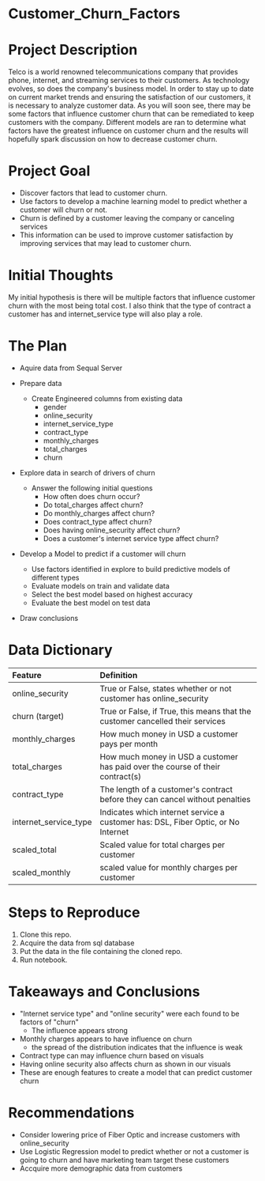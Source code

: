 # Customer_Churn_Factors
 
# Project Description

Telco is a world renowned telecommunications company that provides phone, internet, and streaming services to their customers. As technology evolves, so does the company's business model. In order to stay up to date on current market trends and ensuring the satisfaction of our customers, it is necessary to analyze customer data. As you will soon see, there may be some factors that influence customer churn that can be remediated to keep customers with the company.  Different models are ran to determine what factors have the greatest influence on customer churn and the results will hopefully spark discussion on how to decrease customer churn.

# Project Goal
 
* Discover factors that lead to customer churn.
* Use factors to develop a machine learning model to predict whether a customer will churn or not.
* Churn is defined by a customer leaving the company or canceling services
* This information can be used to improve customer satisfaction by improving services that may lead to customer churn.
 
# Initial Thoughts
 
My initial hypothesis is there will be multiple factors that influence customer churn with the most being total cost. I also think that the type of contract a customer has and internet_service type will also play a role.
 
# The Plan
 
* Aquire data from Sequal Server
 
* Prepare data
   * Create Engineered columns from existing data
       * gender
       * online_security
       * internet_service_type
       * contract_type
       * monthly_charges
       * total_charges
       * churn
 
* Explore data in search of drivers of churn
   * Answer the following initial questions
       * How often does churn occur?
       * Do total_charges affect churn?
       * Do monthly_charges affect churn?
       * Does contract_type affect churn?
       * Does having online_security affect churn?
       * Does a customer's internet service type affect churn?
      
* Develop a Model to predict if a customer will churn
   * Use factors identified in explore to build predictive models of different types
   * Evaluate models on train and validate data
   * Select the best model based on highest accuracy
   * Evaluate the best model on test data
 
* Draw conclusions
 
# Data Dictionary

| Feature | Definition |
|:--------|:-----------|
|online_security| True or False, states whether or not customer has online_security|
|churn (target)| True or False, if True, this means that the customer cancelled their services|
|monthly_charges| How much money in USD a customer pays per month|
|total_charges| How much money in USD a customer has paid over the course of their contract(s)|
|contract_type| The length of a customer's contract before they can cancel without penalties|
|internet_service_type| Indicates which internet service a customer has: DSL, Fiber Optic, or No Internet
|scaled_total| Scaled value for total charges per customer
|scaled_monthly| scaled value for monthly charges per customer

# Steps to Reproduce
1) Clone this repo.
2) Acquire the data from sql database
3) Put the data in the file containing the cloned repo.
4) Run notebook.
 
# Takeaways and Conclusions
* "Internet service type" and "online security" were each found to be factors of "churn"
    * The influence appears strong
* Monthly charges appears to have influence on churn
    * the spread of the distribution indicates that the influence is weak
* Contract type can may influence churn based on visuals
* Having online security also affects churn as shown in our visuals
* These are enough features to create a model that can predict customer churn
 
# Recommendations
* Consider lowering price of Fiber Optic and increase customers with online_security
* Use Logistic Regression model to predict whether or not a customer is going to churn and have marketing team target these customers
* Accquire more demographic data from customers
